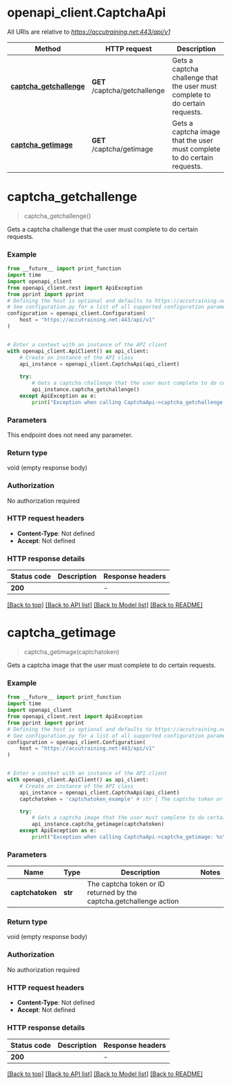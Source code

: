 # openapi_client.CaptchaApi

All URIs are relative to *https://accutraining.net:443/api/v1*

Method | HTTP request | Description
------------- | ------------- | -------------
[**captcha_getchallenge**](CaptchaApi.md#captcha_getchallenge) | **GET** /captcha/getchallenge | Gets a captcha challenge that the user must complete to do certain requests.
[**captcha_getimage**](CaptchaApi.md#captcha_getimage) | **GET** /captcha/getimage | Gets a captcha image that the user must complete to do certain requests.


# **captcha_getchallenge**
> captcha_getchallenge()

Gets a captcha challenge that the user must complete to do certain requests.

### Example

```python
from __future__ import print_function
import time
import openapi_client
from openapi_client.rest import ApiException
from pprint import pprint
# Defining the host is optional and defaults to https://accutraining.net:443/api/v1
# See configuration.py for a list of all supported configuration parameters.
configuration = openapi_client.Configuration(
    host = "https://accutraining.net:443/api/v1"
)


# Enter a context with an instance of the API client
with openapi_client.ApiClient() as api_client:
    # Create an instance of the API class
    api_instance = openapi_client.CaptchaApi(api_client)
    
    try:
        # Gets a captcha challenge that the user must complete to do certain requests.
        api_instance.captcha_getchallenge()
    except ApiException as e:
        print("Exception when calling CaptchaApi->captcha_getchallenge: %s\n" % e)
```

### Parameters
This endpoint does not need any parameter.

### Return type

void (empty response body)

### Authorization

No authorization required

### HTTP request headers

 - **Content-Type**: Not defined
 - **Accept**: Not defined

### HTTP response details
| Status code | Description | Response headers |
|-------------|-------------|------------------|
**200** |  |  -  |

[[Back to top]](#) [[Back to API list]](../README.md#documentation-for-api-endpoints) [[Back to Model list]](../README.md#documentation-for-models) [[Back to README]](../README.md)

# **captcha_getimage**
> captcha_getimage(captchatoken)

Gets a captcha image that the user must complete to do certain requests.

### Example

```python
from __future__ import print_function
import time
import openapi_client
from openapi_client.rest import ApiException
from pprint import pprint
# Defining the host is optional and defaults to https://accutraining.net:443/api/v1
# See configuration.py for a list of all supported configuration parameters.
configuration = openapi_client.Configuration(
    host = "https://accutraining.net:443/api/v1"
)


# Enter a context with an instance of the API client
with openapi_client.ApiClient() as api_client:
    # Create an instance of the API class
    api_instance = openapi_client.CaptchaApi(api_client)
    captchatoken = 'captchatoken_example' # str | The captcha token or ID returned by the captcha.getchallenge action

    try:
        # Gets a captcha image that the user must complete to do certain requests.
        api_instance.captcha_getimage(captchatoken)
    except ApiException as e:
        print("Exception when calling CaptchaApi->captcha_getimage: %s\n" % e)
```

### Parameters

Name | Type | Description  | Notes
------------- | ------------- | ------------- | -------------
 **captchatoken** | **str**| The captcha token or ID returned by the captcha.getchallenge action | 

### Return type

void (empty response body)

### Authorization

No authorization required

### HTTP request headers

 - **Content-Type**: Not defined
 - **Accept**: Not defined

### HTTP response details
| Status code | Description | Response headers |
|-------------|-------------|------------------|
**200** |  |  -  |

[[Back to top]](#) [[Back to API list]](../README.md#documentation-for-api-endpoints) [[Back to Model list]](../README.md#documentation-for-models) [[Back to README]](../README.md)


